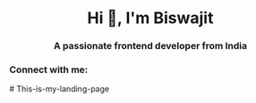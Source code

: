 
<h1 align="center">Hi 👋, I'm Biswajit</h1>
<h3 align="center">A passionate frontend developer from India</h3>

<h3 align="left">Connect with me:</h3>
<p align="left">
</p>
# This-is-my-landing-page
